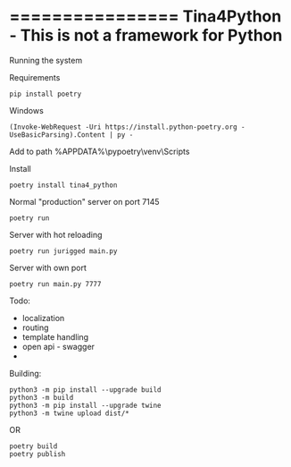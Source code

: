 ================
Tina4Python - This is not a framework for Python
================

Running the system

Requirements

```
pip install poetry
```

Windows
```
(Invoke-WebRequest -Uri https://install.python-poetry.org -UseBasicParsing).Content | py -
```
Add to path %APPDATA%\pypoetry\venv\Scripts 

Install

```
poetry install tina4_python
```

Normal "production" server on port 7145
```
poetry run
```

Server with hot reloading
```
poetry run jurigged main.py
```

Server with own port

```
poetry run main.py 7777
```

Todo:
 - localization
 - routing
 - template handling
 - open api - swagger
 -

Building:

    python3 -m pip install --upgrade build
    python3 -m build
    python3 -m pip install --upgrade twine
    python3 -m twine upload dist/*

OR
    
    poetry build
    poetry publish